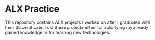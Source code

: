 # ALX Practice
This repository contains ALX projects I worked on after I graduated with their SE certificate.
I did these projects either for solidifying my already gained knowledge or for learning new technologies.
